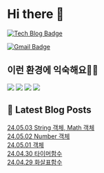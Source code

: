 # Hi there 👋

[![Tech Blog Badge](http://img.shields.io/badge/tistory-black?style=flat-square&logo=Tistory&link=https://codingpracticenote.tistory.com/)](https://codingpracticenote.tistory.com/)
	
[![Gmail Badge](https://img.shields.io/badge/Gmail-d14836?style=flat-square&logo=Gmail&logoColor=white&link=mailto:tkdrnr1215@gmail.com)](mailto:tkdrnr1215@gmail.com)

## 이런 환경에 익숙해요✍🏼

<img src="https://img.shields.io/badge/CSS3-1572B6?style=flat-square&logo=CSS3&logoColor=white"/> </t>
<img src="https://img.shields.io/badge/HTML5-E34F26?style=flat-square&logo=HTML5&logoColor=white"/> 
<img src="https://img.shields.io/badge/JavaScript-F7DF1E?style=flat-square&logo=JavaScript&logoColor=white"/>
<img src="https://img.shields.io/badge/TypeScript-3178C6?style=flat-square&logo=TypeScript&logoColor=white"/>

## 📕 Latest Blog Posts

<a href=https://codingpracticenote.tistory.com/198>24.05.03 String 객체, Math 객체</a></br><a href=https://codingpracticenote.tistory.com/197>24.05.02 Number 객체</a></br><a href=https://codingpracticenote.tistory.com/196>24.05.01 객체</a></br><a href=https://codingpracticenote.tistory.com/195>24.04.30 타이머함수</a></br><a href=https://codingpracticenote.tistory.com/194>24.04.29 화살표함수</a></br>